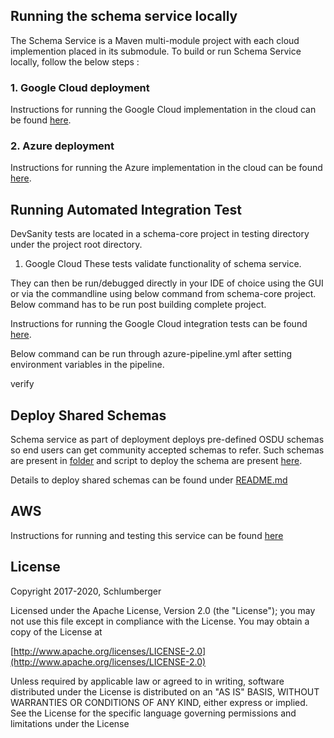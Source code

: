 ## Running the schema service locally

The Schema Service is a Maven multi-module project with each cloud implemention placed in its submodule. To build or run Schema Service locally, follow the below steps :

### 1. Google Cloud deployment

Instructions for running the Google Cloud implementation in the cloud can be found [here](./provider/schema-gc/README.md).

### 2. Azure deployment

Instructions for running the Azure implementation in the cloud can be found [here](https://community.opengroup.org/osdu/platform/system/schema-service/-/blob/master/provider/schema-azure/README.md).

## Running Automated Integration Test

DevSanity tests are located in a schema-core project in testing directory under the project root directory.

1. Google Cloud
These tests validate functionality of schema service.

They can then be run/debugged directly in your IDE of choice using the GUI or via the commandline using below command from schema-core project.
Below command has to be run post building complete project.

Instructions for running the Google Cloud integration tests can be found [here](./provider/schema-gp/README.md).

Below command can be run through azure-pipeline.yml after setting environment variables in the pipeline.

 verify
 
## Deploy Shared Schemas

Schema service as part of deployment deploys pre-defined OSDU schemas so end users can get community accepted schemas to refer. Such schemas are present in [folder](./deployments/shared-schemas/osdu) and script to deploy the schema are present [here](deployments/scripts).

Details to deploy shared schemas can be found under [README.md](./deployments/shared-schemas/README.md)
  
## AWS

Instructions for running and testing this service can be found [here](./provider/schema-aws/README.md)  

## License

Copyright 2017-2020, Schlumberger

Licensed under the Apache License, Version 2.0 (the "License");
you may not use this file except in compliance with the License.
You may obtain a copy of the License at

[http://www.apache.org/licenses/LICENSE-2.0](http://www.apache.org/licenses/LICENSE-2.0)

Unless required by applicable law or agreed to in writing, software
distributed under the License is distributed on an "AS IS" BASIS,
WITHOUT WARRANTIES OR CONDITIONS OF ANY KIND, either express or implied.
See the License for the specific language governing permissions and
limitations under the License
